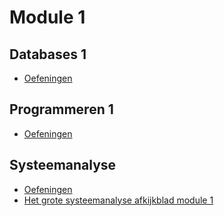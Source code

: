 # Module 1

## Databases 1

- [Oefeningen](/jaren/uitdovend_j1/databases/module1/algemeen.md)

## Programmeren 1

- [Oefeningen](/jaren/uitdovend_j1/programmeren/module1/algemeen.md)

## Systeemanalyse

- [Oefeningen](/jaren/uitdovend_j1/systeemanalyse/module1/algemeen.md)
- [Het grote systeemanalyse afkijkblad module 1](/jaren/uitdovend_j1/systeemanalyse/module1/afkijkblad.md)
